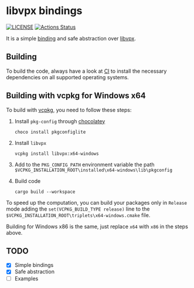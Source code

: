 # libvpx bindings

[![LICENSE](https://img.shields.io/badge/license-MIT-blue.svg)](LICENSE)
[![Actions Status](https://github.com/rust-av/vpx-rs/workflows/vpx/badge.svg)](https://github.com/rust-av/vpx-rs/actions)

It is a simple [binding][1] and safe abstraction over [libvpx][2].

## Building

To build the code, always have a look at [CI](https://github.com/rust-av/vpx-rs/blob/master/.github/workflows/vpx.yml) to install the necessary dependencies on all
supported operating systems.


## Building with vcpkg for Windows x64

To build with [vcpkg](https://vcpkg.io/en/index.html), you need to follow these
steps:

1. Install `pkg-config` through [chocolatey](https://chocolatey.org/)

       choco install pkgconfiglite

2. Install `libvpx`

       vcpkg install libvpx:x64-windows

3. Add to the `PKG_CONFIG_PATH` environment variable the path `$VCPKG_INSTALLATION_ROOT\installed\x64-windows\lib\pkgconfig`

4. Build code

       cargo build --workspace

To speed up the computation, you can build your packages only in `Release` mode
adding the `set(VCPKG_BUILD_TYPE release)` line to the
`$VCPKG_INSTALLATION_ROOT\triplets\x64-windows.cmake` file.

Building for Windows x86 is the same, just replace `x64` with `x86` in the
steps above.

## TODO
- [x] Simple bindings
- [x] Safe abstraction
- [ ] Examples

[1]: https://github.com/servo/rust-bindgen
[2]: http://www.webmproject.org/code/
